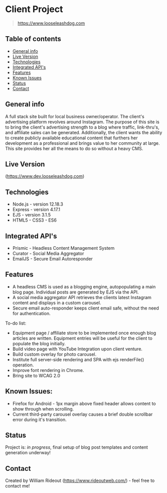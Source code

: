 # Client Project
> https://www.looseleashdog.com

## Table of contents
* [General info](#general-info)
* [Live Version](#live-version)
* [Technologies](#technologies)
* [Integrated API's](#integrated-api)
* [Features](#features)
* [Known Issues](#known-issues)
* [Status](#status)
* [Contact](#contact)

## General info
A full stack site built for local business owner/operator. The client's advertising platform revolves around Instagram. The purpose of this site is to bring the client's advertising strength to a blog where traffic, link-thru's, and affiliate sales can be generated. Additionally, the client wants the ability to create publicly available educational content that furthers her development as a professional and brings value to her community at large. This site provides her all the means to do so without a heavy CMS.

## Live Version
(https://www.dev.looseleashdog.com)

## Technologies
* Node.js - version 12.18.3
* Express - version 4.17.1
* EJS - version 3.1.5
* HTML5 - CSS3 - ES6

## Integrated API's
* Prismic - Headless Content Management System
* Curator - Social Media Aggregator
* EmailJS - Secure Email Autoresponder

## Features
* A headless CMS is used as a blogging engine, autopopulating a main blog page. Individual posts are generated by EJS via the API. 
* A social media aggregator API retrieves the clients latest Instagram content and displays in a custom carousel.
* Secure email auto-responder keeps client email safe, without the need for authentication.

To-do list:
* Equipment page / affiliate store to be implemented once enough blog articles are written. Equipment entries will be useful for the client to populate the blog initially.
* Build video page with YouTube Integration upon client venture.
* Build custom overlay for photo carousel. 
* Institute full server-side rendering and SPA with ejs renderFile() operation.
* Improve font rendering in Chrome.
* Bring site to WCAG 2.0

## Known Issues:
* Firefox for Android - 1px margin above fixed header allows content to show through when scrolling.
* Current third-party carousel overlay causes a brief double scrollbar error during it's transition.

## Status
Project is: _in progress_, final setup of blog post templates and content generation underway!

## Contact
Created by William Rideout (https://www.rideoutweb.com/) - feel free to contact me!
